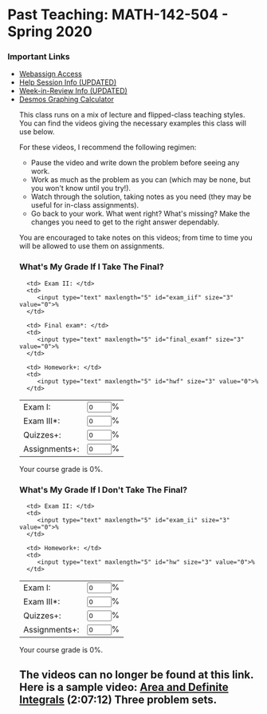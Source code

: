 <head>
<!--#include virtual="/head.html"-->
<style type="text/css">
.contactsearch {
 visibility:hidden;
}
</style>
</head>

<body>
<!--#include virtual="/includes/1colUser.inc.html" -->

<!-- ==================== BEGIN YOUR CONTENT HERE ==================== -->

<h1 class="pageTitle">Past Teaching: MATH-142-504 - Spring 2020</h1>


<h3>Important Links</h3>
<ul style="margin-top: 2px">
<!--
  Link to your teaching pages.
  Create new sub directories mathMMM_2014c and mathNNN_2014a
  under your public_html directory for Fall and Spring, 2014,
  respectively.  Create index.html files in each directory.
  -->
<li><a href="https://webassign.net/tamu/login.html">Webassign Access</a></li>
<li><a href="https://mlc.tamu.edu/Help-Services/MLC-Help-Sessions#M142">Help Session Info (UPDATED)</a></li>
<li><a href="https://mlc.tamu.edu/Help-Services/MLC-Week-in-Review">Week-in-Review Info (UPDATED)</a></li>
<li><a href="https://www.desmos.com/calculator">Desmos Graphing Calculator</a></li>

<p>This class runs on a mix of lecture and flipped-class teaching styles. You can find the videos giving
the necessary examples this class will use below.</p>

<p>For these videos, I recommend the following regimen:
<ul style="margin-top: 2px">
<li>Pause the video and write down the problem before seeing any work.</li>
<li>Work as much as the problem as you can (which may be none, but you won't know until you try!).</li>
<li>Watch through the solution, taking notes as you need (they may be useful for in-class assignments).</li>
<li>Go back to your work. What went right? What's missing? Make the changes you need to get to the right answer dependably.</li>
</ul></p>

<p>You are encouraged to take notes on this videos; from time to time you will be allowed to use them on assignments.</p>

<!--
<h3>What's My Grade if I Take the Final?</h3>
<form name="gradeForm1" oninput="grade.value=calcGradeReplaceFinal()">
<table>
   <tbody><tr>
      <td> Exam I: </td>
      <td>
         <input type="text" maxlength="5" id="exam_i" size="3" value="0">%
      </td>

      <td> Exam II: </td>
      <td>
         <input type="text" maxlength="5" id="exam_ii" size="3" value="0">%
      </td>

   </tr>
   <tr>
      <td> Exam III*: </td>
      <td>
         <input type="text" maxlength="5" id="exam_iii" size="3" value="0">%
      </td>

      <td> Final exam*: </td>
      <td>
         <input type="text" maxlength="5" id="final_exam" size="3" value="0">%
      </td>

   </tr>
   <tr>
      <td> Quizzes+: </td>
      <td>
         <input type="text" maxlength="5" id="quiz" size="3" value="0">%
      </td>

      <td> Homework+: </td>
      <td>
         <input type="text" maxlength="5" id="hw" size="3" value="0">%
      </td>
   </tr>
   <tr>
      <td> Assignments+: </td>
      <td>
	 <input type="text" maxlength="5" id="assignment" size="3" value="0">
      </td>
   </tr>
</tbody></table>
<output name="grade" for="exam_i exam_ii exam_iii final_exam quiz hw assignment">Your course grade is 0%.</output>

<script type="text/javascript">
function calcGradeReplaceFinal() {
   var exam_i = parseFloat(document.getElementById("exam_i").value,10) || 0;
   var exam_ii = parseFloat(document.getElementById("exam_ii").value,10) || 0;
   var exam_iii = parseFloat(document.getElementById("exam_iii").value,10) || 0;
   var final_exam = parseFloat(document.getElementById("final_exam").value,10)
      || 0;
   var quiz = parseFloat(document.getElementById("quiz").value,10) || 0;
   var hw = parseFloat(document.getElementById("hw").value, 10) || 0;
   var assignment = parseFloat(document.getElementById("assignment").value,10) || 0;
   submitOK = "true";

   if (isNaN(exam_i)|| exam_i < 0 || exam_i > 110
       || isNaN(exam_ii) || exam_ii < 0 || exam_ii > 105
       || isNaN(exam_iii) || exam_iii < 0 || exam_iii > 105
       || isNaN(final_exam) || final_exam < 0 || final_exam > 109
       || isNaN(quiz) || quiz < 0 || quiz > 100
       || isNaN(hw) || hw < 0 || hw > 100
       || isNaN(assignment) || assignment < 0 || assignment > 100) {
      return "Each entry must be a number in [0,100]. "
         + "The midterm exams may have values up to 110.";
   }

   // replace lowest midterm with final
   var arg_min = 0;
   var min = -1;
   arg_min = 1;
   min = exam_i;
   if (exam_ii < exam_i) {
      arg_min = 2;
      min = exam_ii;
   }
   if (exam_iii < min) {
      arg_min = 3;
      min = exam_iii;
   }
   if (arg_min == 1 && exam_i < final_exam) {
      exam_i = final_exam;
   } else if (arg_min == 2 && exam_ii < final_exam) {
      exam_ii = final_exam;
   } else if (arg_min == 3 && exam_iii < final_exam) {
      exam_iii = final_exam;
   }

   var grade = .15*(exam_i + exam_ii + exam_iii + quiz)
      +.12*(hw)+.10*(assignment);
   grade = Math.round(grade * 100) / 100;
   return "Your course grade is " + grade + "%.";
}
</script>

<h3>What's My Grade if I Don't Take the Final?</h3>
<form name="gradeForm2" oninput="grade.value=calcGrade()">
<table>
   <tbody><tr>
      <td> Exam I: </td>
      <td>
         <input type="text" maxlength="5" id="exam_i" size="3" value="0">%
      </td>

      <td> Exam II: </td>
      <td>
         <input type="text" maxlength="5" id="exam_ii" size="3" value="0">%
      </td>

   </tr>
   <tr>
      <td> Exam III*: </td>
      <td>
         <input type="text" maxlength="5" id="exam_iii" size="3" value="0">%
      </td>

      <td> Quizzes+: </td>
      <td>
         <input type="text" maxlength="5" id="quiz" size="3" value="0">%
      </td>
   </tr>

   <tr>
      <td> Homework+: </td>
      <td>
         <input type="text" maxlength="5" id="hw" size="3" value="0">%
      </td>

      <td> Assignments+: </td>
      <td>
	 <input type="text" maxlength="5" id="assignment" size="3" value="0">%
      </td>
   </tr>
</tbody></table>
<output name="grade" for="exam_i exam_ii exam_iii quiz hw assignment">Your course grade is 0%.</output>

<script type="text/javascript">
function calcGrade() {
   var exam_i = parseFloat(document.getElementById("exam_i").value,10) || 0;
   var exam_ii = parseFloat(document.getElementById("exam_ii").value,10) || 0;
   var exam_iii = parseFloat(document.getElementById("exam_iii").value,10) || 0;
   var quiz = parseFloat(document.getElementById("quiz").value,10) || 0;
   var hw = parseFloat(document.getElementById("hw").value, 10) || 0;
   var assignment = parseFloat(document.getElementById("assignment").value,10) || 0;
   submitOK = "true";

   if (isNaN(exam_i)|| exam_i < 0 || exam_i > 110
       || isNaN(exam_ii) || exam_ii < 0 || exam_ii > 105
       || isNaN(exam_iii) || exam_iii < 0 || exam_iii > 105
       || isNaN(quiz) || quiz < 0 || quiz > 100
       || isNaN(hw) || hw < 0 || hw > 100
       || isNaN(assignment) || assignment < 0 || assignment > 100) {
      return "Each entry must be a number in [0,100]. "
         + "The midterm exams may have values up to 110.";
   }


   var grade = .21*(exam_i + exam_ii + exam_iii) +.15*(quiz)
      +.12*(hw)+.10*(assignment);
   grade = Math.round(grade * 100) / 100;
   return "Your course grade is " + grade + "%.";
}
</script>
</form>
-->
<h3>What's My Grade If I Take The Final?</h3>
<form name="gradeForm2" oninput="gradef.value=calcGradef()">
<table>
   <tbody><tr>
      <td> Exam I: </td>
      <td>
         <input type="text" maxlength="5" id="exam_if" size="3" value="0">%
      </td>

      <td> Exam II: </td>
      <td>
         <input type="text" maxlength="5" id="exam_iif" size="3" value="0">%
      </td>

   </tr>
   <tr>
      <td> Exam III*: </td>
      <td>
         <input type="text" maxlength="5" id="exam_iiif" size="3" value="0">%
      </td>

      <td> Final exam*: </td>
      <td>
         <input type="text" maxlength="5" id="final_examf" size="3" value="0">%
      </td>

   </tr>
   <tr>
      <td> Quizzes+: </td>
      <td>
         <input type="text" maxlength="5" id="quizf" size="3" value="0">%
      </td>

      <td> Homework+: </td>
      <td>
         <input type="text" maxlength="5" id="hwf" size="3" value="0">%
      </td>
   </tr>
   <tr>
      <td> Assignments+: </td>
      <td>
         <input type="text" maxlength="5" id="assignmentf" size="3" value="0">%
      </td>
   </tr>
</tbody></table>

<output name="gradef" for="exam_if exam_iif exam_iiif final_examf quizf hwf">Your course grade is 0%.</output>

<script type="text/javascript">
function calcGradef() {
   var exam_if = parseFloat(document.getElementById("exam_if").value,10) || 0;
   var exam_iif = parseFloat(document.getElementById("exam_iif").value,10) || 0;
   var exam_iiif = parseFloat(document.getElementById("exam_iiif").value,10) || 0;
   var final_examf = parseFloat(document.getElementById("final_examf").value,10)
      || 0;
   var quizf = parseFloat(document.getElementById("quizf").value,10) || 0;
   var hwf = parseFloat(document.getElementById("hwf").value, 10) || 0;
   var assignmentf = parseFloat(document.getElementById("assignmentf").value, 10) || 0;
   submitOK = "true";

   if (isNaN(exam_if)|| exam_if < 0 || exam_if > 110
       || isNaN(exam_iif) || exam_iif < 0 || exam_iif > 110
       || isNaN(exam_iiif) || exam_iiif < 0 || exam_iiif > 110
       || isNaN(final_examf) || final_examf < 0 || final_examf > 100
       || isNaN(quizf) || quizf < 0 || quizf > 100
       || isNaN(hwf) || hwf < 0 || hwf > 100
       || isNaN(assignmentf) || assignmentf < 0 || assignmentf > 100) {
      return "Each entry must be a number in [0,100]. "
         + "The midterm exams may have values up to 110.";
   }
   // replace lowest midterm with final
   var arg_minf = 0;
   var minf = -1;
   arg_minf = 1;
   minf = exam_if;
   if (exam_iif < exam_if) {
      arg_minf = 2;
      minf = exam_iif;
   }
   if (exam_iiif < minf) {
      arg_minf = 3;
      minf = exam_iiif;
   }
   if (arg_minf == 1 && exam_if < final_examf) {
      exam_if = final_examf;
   } else if (arg_minf == 2 && exam_iif < final_examf) {
      exam_iif = final_examf;
   } else if (arg_minf == 3 && exam_iiif < final_examf) {
      exam_iiif = final_examf;
   }

   var gradef = .15*(exam_if + exam_iif + exam_iiif)+.18*(final_examf)
      +.12*(hwf)+.10*(assignmentf)+.15*(quizf);
   gradef = Math.round(gradef * 100) / 100;
   return "Your course grade is " + gradef + "%.";
}
</script>


<!-- ===================== END YOUR CONTENT HERE ===================== -->
  </form>
<h3>What's My Grade If I Don't Take The Final?</h3>
<form name="gradeForm1" oninput="grade.value=calcGrade()">
<table>
   <tbody><tr>
      <td> Exam I: </td>
      <td>
         <input type="text" maxlength="5" id="exam_i" size="3" value="0">%
      </td>

      <td> Exam II: </td>
      <td>
         <input type="text" maxlength="5" id="exam_ii" size="3" value="0">%
      </td>

   </tr>
   <tr>
      <td> Exam III*: </td>
      <td>
         <input type="text" maxlength="5" id="exam_iii" size="3" value="0">%
      </td>

   </tr>
   <tr>
      <td> Quizzes+: </td>
      <td>
         <input type="text" maxlength="5" id="quiz" size="3" value="0">%
      </td>

      <td> Homework+: </td>
      <td>
         <input type="text" maxlength="5" id="hw" size="3" value="0">%
      </td>
   </tr>
   <tr>
      <td> Assignments+: </td>
      <td>
         <input type="text" maxlength="5" id="assignment" size="3" value="0">%
      </td>
   </tr>
</tbody></table>
<output name="grade" for="exam_i exam_ii exam_iii final_exam quiz hw">Your course grade is 0%.</output>


<script type="text/javascript">
function calcGrade() {
   var exam_i = parseFloat(document.getElementById("exam_i").value,10) || 0;
   var exam_ii = parseFloat(document.getElementById("exam_ii").value,10) || 0;
   var exam_iii = parseFloat(document.getElementById("exam_iii").value,10) || 0;
   var quiz = parseFloat(document.getElementById("quiz").value,10) || 0;
   var hw = parseFloat(document.getElementById("hw").value, 10) || 0;
   var assignment = parseFloat(document.getElementById("assignment").value, 10) || 0;
   submitOK = "true";

   if (isNaN(exam_i)|| exam_i < 0 || exam_i > 110
       || isNaN(exam_ii) || exam_ii < 0 || exam_ii > 110
       || isNaN(exam_iii) || exam_iii < 0 || exam_iii > 110
       || isNaN(quiz) || quiz < 0 || quiz > 100
       || isNaN(hw) || hw < 0 || hw > 100
       || isNaN(assignment) || assignment < 0 || assignment > 100) {
      return "Each entry must be a number in [0,100]. "
         + "The midterm exams may have values up to 105.";
   }

   var grade = .21*(exam_i + exam_ii + exam_iii)
      +.12*(hw)+.10*(assignment)+.15*(quiz);
   grade = Math.round(grade * 100) / 100;
   return "Your course grade is " + grade + "%.";
}
</script>

</form>

<h2>
The videos can no longer be found at this link. Here is a sample video:
<a href="https://youtu.be/AUHcxcDk188">Area and Definite Integrals</a> (2:07:12) Three problem sets.
</h2>
<!--
<p> The first two videos have low audio quality; transcriptions of these videos have been provided. The rest have closed captioning available. Please request permission before repurposing or redistributing any video below, either in part or in full.</p>

<p><a rel="license" href="http://creativecommons.org/licenses/by/4.0/"><img alt="Creative Commons License" style="border-width:0" src="https://i.creativecommons.org/l/by/4.0/88x31.png" /></a><br />This work by <a xmlns:cc="http://creativecommons.org/ns#" href="https://math.tamu.edu/~jweeks03/" property="cc:attributionName" rel="cc:attributionURL">John Weeks</a> is licensed under a <a rel="license" href="http://creativecommons.org/licenses/by/4.0/">Creative Commons Attribution 4.0 International License</a>.<br /></p>

<ul style="margin-top: 10px">
<li><a href="142videos.pdf">Video Questions</a>. Unit 2 begins on page 68; Unit 3 begins on page 114 (pages 123-130 belong to the optional video, and we will not cover pages 172-174).</li>
</ul>

<ul style="margin-top: 10px">
<li><a href="https://youtu.be/LDXOp_FsrSQ">Intro 1: Basic Arithmetic</a> (31:08) <a href="https://docs.google.com/document/d/1EXAr0gpfpE_z9kCb4Ma8rxE6z8nfuH9Cug5bArt4Wos/edit?usp=sharing">Transcription</a></li>
<li><a href="https://youtu.be/ru5e3cLESMQ">Intro 2: Basic Functions</a> (37:26) <a href="https://drive.google.com/open?id=167MPGmjbxfQgxvtuGWGjA6dCgBq1_MpmJDYtqthNIQc">Transcription</a></li>
</ul>

--UNIT 1--
<ul style="margin-top: 10px">
<li><a href="https://youtu.be/CTZcvJO5LZ0">Basics</a> (1:57:43) Four problem sets.</li>
</ul>

<ul style="margin-top: 10px">
<li><a href="https://youtu.be/LsYgx4EsWsw">Limits</a> (1:13:32) Two problem sets.</li>
</ul>

<ul style="margin-top:10px">

<li><a href="https://youtu.be/90vARJTKO7I">Derivative Definition</a> (1:30:16) Three problem sets.</li>
<li><a href="https://youtu.be/lFg-k6FLa1E">Derivative Definition II</a> (32:15) Extension of third problem set.</li>
</ul>

<ul>
<li><a href="https://youtu.be/4M5mX2A-6zo">Derivative Rules I</a> (1:48:27) Three problem sets.</li>
</ul>
--UNIT 2--
<ul style="margin-top:10px">
<li><a href="https://youtu.be/4CGE9693fas">Derivative Rules II</a> (1:24:24) Two problem sets.</li>
<li><a href="https://youtu.be/xATxz8hCcR8">Where do the derivative rules come from?</a> (1:55:18) Optional video.</li>
</ul>

<ul style="margin-top:10px">
<li><a href="https://youtu.be/iTsv1W79vc8">Curve Sketching I</a> (1:33:49) Two problem sets.</li>
<li><a href="https://youtu.be/yce-c4R57J0">Curve Sketching II</a> (2:14:18) Three problem sets.</li>
</ul>

<ul style="margin-top:10px">
<li><a href="https://youtu.be/ChogObR1Ch8">Exam 2 Review</a> (1:19:19)</li>
</ul>
--UNIT 3--
<ul style="margin-top:10px">
<li><a href="https://youtu.be/IqF8U5dNwes">Implicit Differentiation and Related Rates</a> (1:08:53) Optional video.</li>
</ul>

<ul style="margin-top:10px">
<li><a href="https://youtu.be/2aKp6m7PsjQ">Optimization</a> (1:17:49) One problem set.</li>
<li>Extra videos from the department: <a href="https://youtu.be/N5Hkyl-KtAs"> Optimization I.</a> <a href="https://youtu.be/cvMzlOP25h4"> Optimization II.</a></li>
</ul>

<ul style="margin-top:10px">
<li><a href="https://youtu.be/mHBQDWkqY54">Integrals and u-Substitution</a> (1:48:02) Two problem sets.</li>
<li><a href="https://youtu.be/AUHcxcDk188">Area and Definite Integrals</a> (2:07:12) Three problem sets.</li>
<li><a href="https://youtu.be/hpvVPcb4r7g">Area Between Curves</a> (50:35) One problem set.</li>
</ul>
--Lectures--
<ul style="margin-top:10px">
<li><a href="https://youtu.be/Vc7uWYuW1AU">3-23-20</a>.</li>
<li><a href="https://youtu.be/fDCDKAzIJ7g">3-25-20</a>. <a href="142lecture32520.png">Notes</a>.</li>
<li>EXAM 2 3-27-20.</li>
<li><a href="https://youtu.be/Gq2h-bY9U1M">3-30-20</a>. <a href="142lecture33020.png">Notes</a>.</li>
<li><a href="https://youtu.be/7CnRfe5KtVA">4-1-20</a>. <a href="142lecture4120.png">Notes</a>.</li>
<li><a href="https://youtu.be/9DntroO69vM">4-3-20</a>. <a href="142lecture4320.png">Notes</a>.</li>
<li><a href="https://youtu.be/yOvS_NQb_LM">4-6-20</a>. <a href="142lecture4620.png">Notes</a>.</li>
<li><a href="https://youtu.be/t8q8OZq8r6U">4-8-20</a>. <a href="142lecture4820.png">Notes</a>.</li>
<li>No class 4-10-20.</li>
<li><a href="https://youtu.be/VlO1YtdN07E">4-13-20</a>. <a href="142lecture41320.png">Notes</a>.</li>
<li><a href="https://youtu.be/Ow7eonCiaOQ">4-15-20</a>. <a href="142lecture41520.png">Notes</a>.</li>
<li><a href="https://youtu.be/kASJ9c3QbOE">4-17-20</a>. <a href="142lecture41720.png">Notes</a>.</li>
<li><a href="https://youtu.be/_qYxIZwp0a0">4-20-20</a>. <a href="142lecture42020.png">Notes</a>.</li>
<li><a href="https://youtu.be/eh14IWzjnXs">4-22-20</a>. <a href="142lecture42220.png">Notes</a>.</li>
<li>EXAM 3 4-24-20.</li>
<li><a href="https://youtu.be/5MwetUdSLlA">4-27-20</a>.</li>
<li><a href="https://youtu.be/cTHdkqj_jlY">4-28-20</a>. <a href="142lecture42820.png">Notes</a>.</li>
<li><a href="https://youtu.be/mPVpa4ofRj4">5-4-20 (Review)</a>. <a href="142review5420.png">Notes</a>.</li>
</ul>

<li><a href="https://youtu.be/yjFGZQAi4Ts">Derivative 1: Webassign 3.2 (part 1) Derivative as Abstraction: Rates of Change</a> (33:57)</li>
<li><a href="https://youtu.be/OqZLSWMSgGw">Derivative 2: Webassign 3.2 (part 2) Derivative as Function: Slopes of Tangent Lines</a> (27:02)</li>
<li><a href="https://youtu.be/_33o4j21adI">Derivative 3: Webassign 3.3 Derivative as Algebraic Definition: Definition of the Derivative</a> (40:47)</li>
<li><a href="https://youtu.be/7Sv0FzKVVzE">Derivative 4: Webassign 4.1 (part 1) Derivative Rules: Constant, Sum, Difference, Euler's Constant</a> (42:33)</li>
<li><a href="https://youtu.be/7Mct6a7PMdQ">Derivative 5: Webassign 4.1 (part 2) Business Applications of the Derivative</a> (17:58)</li>
<li><a href="https://youtu.be/7o3tK42WAvE">Derivative 6: Webassign 4.2 Derivative Rules: Product and Quotient</a> (22:22)</li>
<li><a href="https://youtu.be/sWXB4g7ljKg">Derivative 7: Webassign 4.3 Derivative Rules: Chain</a> (46:14)</li>
<li><a href="https://youtu.be/U7Pux0UhthM">Derivative 8: Webassign 4.4 Derivative Rules: Exponentials and Logarithms (30:47)</li>

</ul>

<ul style="margin-top: 2px">
<li><a href="https://youtu.be/I3wlhCfjzZ0">Applications 1: Webassign 5.1 (part 1) Finding Local Extrema and First Derivative Test</a> (38:08)</li>
<li><a href="https://youtu.be/I4iSK-9oksI">Applications 2: Webassign 5.1 (part 2) and 5.2 The Second Derivative and Concavity</a> (46:14)</li>
<li><a href="https://youtu.be/A3YT5xQHFfY">Applications 3: Webassign 5.3 Limits at Infinity</a> (45:35)</li>
<li><a href="https://youtu.be/ljebEWt6xvM">Applications 4: Webassign 5.4 Curve Sketching</a> (34:51)</li>
<li><a href="https://youtu.be/nMbnMPviAT8">Applications 5: Webassign 5.5 Finding Absolute Extrema</a> (47:06)</li>
<li><a href="https://youtu.be/WbAytkOK4JM">Applications 6: Webassign 5.6 (part 1) Optimization 1</a> (47:06)</li>
<li><a href="https://youtu.be/aM8m1tYHBkA">Applications 7: Webassign 5.6 (part 2) Optimization 2</a> (29:55)</li>
<li><a href="https://youtu.be/_BvCf082Sdg">Applications 7b: Webassign 5.6 (part 3) Optimization 3</a> (11:48)</li>
<li><a href="https://youtu.be/uyrBUcPJfvE">Applications 8: Webassign 5.8 (part 1) Implicit Differentiation</a> (34:31)</li>
<li><a href="https://youtu.be/lShu2_cPF4Q">Applications 9: Webassign 5.8 (part 2) Related Rates</a> (23:59)</li>
</ul>

<ul style="margin-top: 2px">
<li><a href="https://youtu.be/-zrW6wO6tNY">Integral 1: Webassign 6.1 Antiderivatives</a> (47:37)</li>
<li><a href="https://youtu.be/ozQwzUbw5Fk">Integral 2: Webassign 6.2 Indefinite Integrals </a> (41:19)</li>
<li><a href="https://youtu.be/4bqjQfq5djk">Integral 3: Webassign 6.3 Estimating Distance Traveled </a> (36:37)</li>
<li><a href="https://youtu.be/bOmzF4Mqhss">Integral 4: Webassign 6.4 The Definite Integral as Area</a> (32:56)</li>
<li><a href="https://youtu.be/OCfnWnqXnZE">Integral 5: Webassign 6.5 (part 1) The Definite Integral as Antiderivative and the Fundamental Theorem of Calculus</a> (45:00)</li>
<li><a href="https://youtu.be/N807EQDsYPw">Integral 6: Webassign 6.5 (part 2) and 6.6 Average Value and Area Between Two Curves</a> (48:09)</li>
<li><a href="https://youtu.be/efHbpKjLq0M">Integral 7: Webassign 6.7 Producers' and Consumers' Surplus</a> (39:03)</li>
</ul>

<ul style="margin-top: 2px">
<li><a href="https://youtu.be/a9wInbxyChw">Optional 1: Using the Limit Definition to Prove Constant, Sum, Product, Quotient Rules</a> (25:17)</li>
</ul>
-->
<!-- <h3>Research Interests</h3>
<ul style="margin-top: 2px">
<li>Interest 1</li>
<li>Interest 2</li>
</ul>


<h3>Publications</h3>
<ul style="margin-top: 2px">
<li>Publication 1</li>
<li>Publication 2</li>
</ul>


<h3>Pre-prints</h3>
<ul style="margin-top: 2px">
<li>Pre-print 1</li>
<li>Pre-print 2</li>
</ul> -->


<!-- ==================== External Personal Pages ====================  -->
<!-- == It's your call on how much personal information to put here == -->
<!-- <h3>Personal</h3>
<ul style="margin-top: 2px">
<li><a href="http://www.facebook.com/YOUR_FB_PAGE">My Facebook Page</a></li>
<li><a href="http://www.twitter.com/YOUR_TW_PAGE">My Twitter Page</a></li>
</ul> -->


<!-- ======= Remove next line when you've customized your page. ====== -->
<!-- <p><i>This is a template web page for the user.</i></p> -->


<!-- ========== HTML Validator - You may remove this section ========= -->
<!--
<p style="text-align:center">
<a href="http://validator.w3.org/check?uri=referer"><img
   src="http://www.w3.org/Icons/valid-xhtml11"
   alt="Valid XHTML 1.1" height="31" width="88" /></a>
<a href="http://jigsaw.w3.org/css-validator/check/referer"><img
   style="border:0;width:88px;height:31px"
   src="http://jigsaw.w3.org/css-validator/images/vcss-blue"
   alt="Valid CSS!"/></a>
</p>

-->
<!-- ===================== END YOUR CONTENT HERE ===================== -->
<!--#include virtual="/includes/footerSubpage.inc.html" -->
